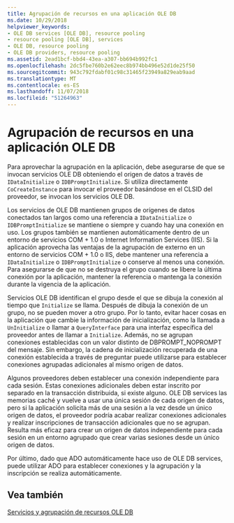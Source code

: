 ```yaml
---
title: Agrupación de recursos en una aplicación OLE DB
ms.date: 10/29/2018
helpviewer_keywords:
- OLE DB services [OLE DB], resource pooling
- resource pooling [OLE DB], services
- OLE DB, resource pooling
- OLE DB providers, resource pooling
ms.assetid: 2ead1bcf-bbd4-43ea-a307-bb694b992fc1
ms.openlocfilehash: 2dc5fbe760b2e62eec8b974bb496e52d1de25f50
ms.sourcegitcommit: 943c792fdabf01c98c31465f23949a829eab9aad
ms.translationtype: MT
ms.contentlocale: es-ES
ms.lasthandoff: 11/07/2018
ms.locfileid: "51264963"
---
```

# <a name="resource-pooling-in-your-ole-db-application"></a>Agrupación de recursos en una aplicación OLE DB

Para aprovechar la agrupación en la aplicación, debe asegurarse de que se invocan servicios OLE DB obteniendo el origen de datos a través de `IDataInitialize` o `IDBPromptInitialize`. Si utiliza directamente `CoCreateInstance` para invocar el proveedor basándose en el CLSID del proveedor, se invocan los servicios OLE DB.

Los servicios de OLE DB mantienen grupos de orígenes de datos conectados tan largos como una referencia a `IDataInitialize` o `IDBPromptInitialize` se mantiene o siempre y cuando hay una conexión en uso. Los grupos también se mantienen automáticamente dentro de un entorno de servicios COM + 1.0 o Internet Information Services (IIS). Si la aplicación aprovecha las ventajas de la agrupación de externo en un entorno de servicios COM + 1.0 o IIS, debe mantener una referencia a `IDataInitialize` o `IDBPromptInitialize` o conserve al menos una conexión. Para asegurarse de que no se destruya el grupo cuando se libere la última conexión por la aplicación, mantener la referencia o mantenga la conexión durante la vigencia de la aplicación.

Servicios OLE DB identifican el grupo desde el que se dibuja la conexión al tiempo que `Initialize` se llama. Después de dibuja la conexión de un grupo, no se pueden mover a otro grupo. Por lo tanto, evitar hacer cosas en la aplicación que cambie la información de inicialización, como la llamada a `UnInitialize` o llamar a `QueryInterface` para una interfaz específica del proveedor antes de llamar a `Initialize`. Además, no se agrupan conexiones establecidas con un valor distinto de DBPROMPT_NOPROMPT del mensaje. Sin embargo, la cadena de inicialización recuperada de una conexión establecida a través de preguntar puede utilizarse para establecer conexiones agrupadas adicionales al mismo origen de datos.

Algunos proveedores deben establecer una conexión independiente para cada sesión. Estas conexiones adicionales deben estar inscrito por separado en la transacción distribuida, si existe alguno. OLE DB services las memorias caché y vuelve a usar una única sesión de cada origen de datos, pero si la aplicación solicita más de una sesión a la vez desde un único origen de datos, el proveedor podría acabar realizar conexiones adicionales y realizar inscripciones de transacción adicionales que no se agrupan. Resulta más eficaz para crear un origen de datos independiente para cada sesión en un entorno agrupado que crear varias sesiones desde un único origen de datos.

Por último, dado que ADO automáticamente hace uso de OLE DB services, puede utilizar ADO para establecer conexiones y la agrupación y la inscripción se realiza automáticamente.

## <a name="see-also"></a>Vea también

[Servicios y agrupación de recursos OLE DB](../../data/oledb/ole-db-resource-pooling-and-services.md)